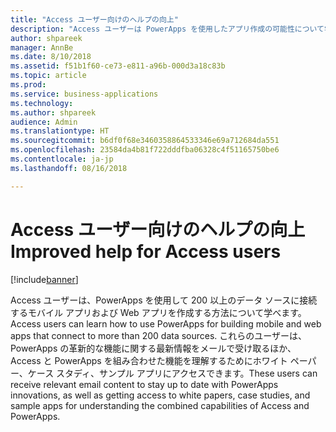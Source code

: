 ```yaml
---
title: "Access ユーザー向けのヘルプの向上"
description: "Access ユーザーは PowerApps を使用したアプリ作成の可能性について学べます"
author: shpareek
manager: AnnBe
ms.date: 8/10/2018
ms.assetid: f51b1f60-ce73-e811-a96b-000d3a18c83b
ms.topic: article
ms.prod: 
ms.service: business-applications
ms.technology: 
ms.author: shpareek
audience: Admin
ms.translationtype: HT
ms.sourcegitcommit: b6df0f68e3460358864533346e69a712684da551
ms.openlocfilehash: 23584da4b81f722dddfba06328c4f51165750be6
ms.contentlocale: ja-jp
ms.lasthandoff: 08/16/2018

---
```

# <a name="improved-help-for-access-users"></a><span data-ttu-id="77832-103">Access ユーザー向けのヘルプの向上</span><span class="sxs-lookup"><span data-stu-id="77832-103">Improved help for Access users</span></span>


[!include[banner](../../includes/banner.md)]

<span data-ttu-id="77832-104">Access ユーザーは、PowerApps を使用して 200 以上のデータ ソースに接続するモバイル アプリおよび Web アプリを作成する方法について学べます。</span><span class="sxs-lookup"><span data-stu-id="77832-104">Access users can learn how to use PowerApps for building mobile and web apps that connect to more than 200 data sources.</span></span> <span data-ttu-id="77832-105">これらのユーザーは、PowerApps の革新的な機能に関する最新情報をメールで受け取るほか、Access と PowerApps を組み合わせた機能を理解するためにホワイト ペーパー、ケース スタディ、サンプル アプリにアクセスできます。</span><span class="sxs-lookup"><span data-stu-id="77832-105">These users can receive relevant email content to stay up to date with PowerApps innovations, as well as getting access to white papers, case studies, and sample apps for understanding the combined capabilities of Access and PowerApps.</span></span>

